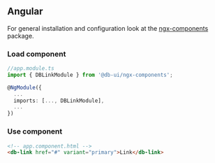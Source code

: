 ## Angular

For general installation and configuration look at the [ngx-components](https://www.npmjs.com/package/@db-ui/ngx-components) package.

### Load component

```ts app.module.ts
//app.module.ts
import { DBLinkModule } from '@db-ui/ngx-components';

@NgModule({
  ...
  imports: [..., DBLinkModule],
  ...
})

```

### Use component

```html app.component.html
<!-- app.component.html -->
<db-link href="#" variant="primary">Link</db-link>
```
